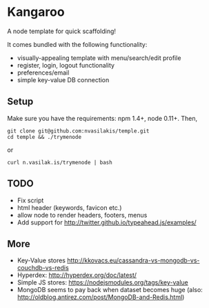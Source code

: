Kangaroo
======

A node template for quick scaffolding!

It comes bundled with the following functionality:
* visually-appealing template with menu/search/edit profile
* register, login, logout functionality
* preferences/email
* simple key-value DB connection

## Setup

Make sure you have the requirements: npm 1.4+, node 0.11+. Then,

```
git clone git@github.com:nvasilakis/temple.git
cd temple && ./trymenode
```

or 

`curl n.vasilak.is/trymenode | bash`

## TODO

* Fix script
* html header (keywords, favicon etc.)
* allow node to render headers, footers, menus
* Add support for http://twitter.github.io/typeahead.js/examples/

## More
* Key-Value stores http://kkovacs.eu/cassandra-vs-mongodb-vs-couchdb-vs-redis
* Hyperdex: http://hyperdex.org/doc/latest/
* Simple JS stores: https://nodejsmodules.org/tags/key-value
* MongoDB seems to pay back when dataset becomes huge (also: http://oldblog.antirez.com/post/MongoDB-and-Redis.html)
